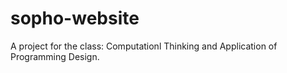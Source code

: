 # sopho-website
A project for the class: Computationl Thinking and Application of Programming Design. 
